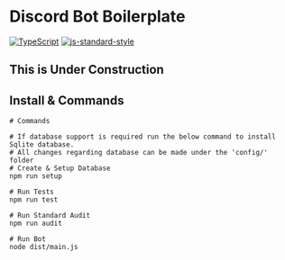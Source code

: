 Discord Bot Boilerplate
===

[![TypeScript](https://badges.frapsoft.com/typescript/code/typescript.png?v=101)](https://github.com/ellerbrock/typescript-badges/)
[![js-standard-style](https://img.shields.io/badge/code%20style-standard-brightgreen.svg)](http://standardjs.com)

This is Under Construction
---

Install & Commands
---
```shell
# Commands

# If database support is required run the below command to install Sqlite database.
# All changes regarding database can be made under the 'config/' folder
# Create & Setup Database
npm run setup

# Run Tests
npm run test

# Run Standard Audit
npm run audit

# Run Bot
node dist/main.js
```

